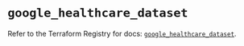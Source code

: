 # `google_healthcare_dataset`

Refer to the Terraform Registry for docs: [`google_healthcare_dataset`](https://registry.terraform.io/providers/hashicorp/google-beta/5.15.0/docs/resources/google_healthcare_dataset).
